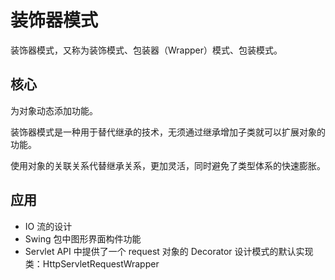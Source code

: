 # 装饰器模式

装饰器模式，又称为装饰模式、包装器（Wrapper）模式、包装模式。

## 核心

为对象动态添加功能。

装饰器模式是一种用于替代继承的技术，无须通过继承增加子类就可以扩展对象的功能。

使用对象的关联关系代替继承关系，更加灵活，同时避免了类型体系的快速膨胀。

## 应用

- IO 流的设计
- Swing 包中图形界面构件功能
- Servlet API 中提供了一个 request 对象的 Decorator 设计模式的默认实现类：HttpServletRequestWrapper